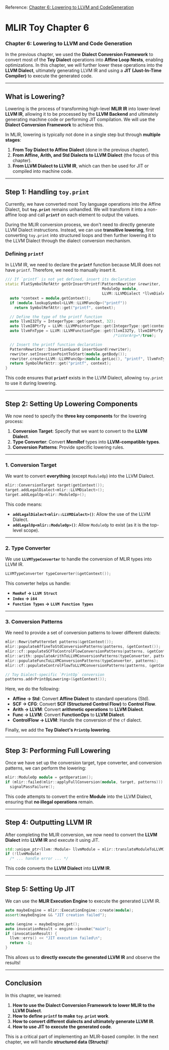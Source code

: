 Reference:
[Chapter 6: Lowering to LLVM and CodeGeneration](https://mlir.llvm.org/docs/Tutorials/Toy/Ch-6/)

# **MLIR Toy Chapter 6**

### **Chapter 6: Lowering to LLVM and Code Generation**

In the previous chapter, we used the **Dialect Conversion Framework** to convert most of the **Toy Dialect** operations into **Affine Loop Nests**, enabling optimizations. In this chapter, we will further lower these operations into the **LLVM Dialect**, ultimately generating LLVM IR and using a **JIT (Just-In-Time Compiler)** to execute the generated code.

---

## **What is Lowering?**

Lowering is the process of transforming high-level **MLIR IR** into lower-level **LLVM IR**, allowing it to be processed by the **LLVM Backend** and ultimately generating machine code or performing JIT compilation. We will use the **Dialect Conversion Framework** to achieve this.

In MLIR, lowering is typically not done in a single step but through **multiple stages**:

1. **From Toy Dialect to Affine Dialect** (done in the previous chapter).
2. **From Affine, Arith, and Std Dialects to LLVM Dialect** (the focus of this chapter).
3. **From LLVM Dialect to LLVM IR**, which can then be used for JIT or compiled into machine code.

---

## **Step 1: Handling `toy.print`**

Currently, we have converted most Toy language operations into the Affine Dialect, but **`toy.print`** remains unhandled. We will transform it into a non-affine loop and call **`printf`** on each element to output the values.

During the MLIR conversion process, we don't need to directly generate LLVM Dialect instructions. Instead, we can use **transitive lowering**, first converting `toy.print` into structured loops and then further lowering it to the LLVM Dialect through the dialect conversion mechanism.

### **Defining `printf`**

In LLVM IR, we need to declare the **`printf`** function because MLIR does not have `printf`. Therefore, we need to manually insert it.

```cpp
/// If `printf` is not yet defined, insert its declaration
static FlatSymbolRefAttr getOrInsertPrintf(PatternRewriter &rewriter,
                                           ModuleOp module,
                                           LLVM::LLVMDialect *llvmDialect) {
  auto *context = module.getContext();
  if (module.lookupSymbol<LLVM::LLVMFuncOp>("printf"))
    return SymbolRefAttr::get("printf", context);

  // Define the type of the printf function
  auto llvmI32Ty = IntegerType::get(context, 32);
  auto llvmI8PtrTy = LLVM::LLVMPointerType::get(IntegerType::get(context, 8));
  auto llvmFnType = LLVM::LLVMFunctionType::get(llvmI32Ty, llvmI8PtrTy,
                                                /*isVarArg=*/true);

  // Insert the printf function declaration
  PatternRewriter::InsertionGuard insertGuard(rewriter);
  rewriter.setInsertionPointToStart(module.getBody());
  rewriter.create<LLVM::LLVMFuncOp>(module.getLoc(), "printf", llvmFnType);
  return SymbolRefAttr::get("printf", context);
}
```

This code ensures that **`printf`** exists in the LLVM Dialect, allowing `toy.print` to use it during lowering.

---

## **Step 2: Setting Up Lowering Components**

We now need to specify the **three key components** for the lowering process:

1. **Conversion Target**: Specify that we want to convert to the **LLVM Dialect**.
2. **Type Converter**: Convert **MemRef** types into **LLVM-compatible types**.
3. **Conversion Patterns**: Provide specific lowering rules.

---

### **1. Conversion Target**

We want to convert **everything** (except `ModuleOp`) into the LLVM Dialect.

```cpp
mlir::ConversionTarget target(getContext());
target.addLegalDialect<mlir::LLVMDialect>();
target.addLegalOp<mlir::ModuleOp>();
```

This code means:

- **`addLegalDialect<mlir::LLVMDialect>()`**: Allow the use of the LLVM Dialect.
- **`addLegalOp<mlir::ModuleOp>()`**: Allow `ModuleOp` to exist (as it is the top-level scope).

---

### **2. Type Converter**

We use **`LLVMTypeConverter`** to handle the conversion of MLIR types into LLVM IR.

```cpp
LLVMTypeConverter typeConverter(&getContext());
```

This converter helps us handle:

- **`MemRef` → `LLVM Struct`**
- **`Index` → `i64`**
- **`Function Types` → `LLVM Function Types`**

---

### **3. Conversion Patterns**

We need to provide a set of conversion patterns to lower different dialects:

```cpp
mlir::RewritePatternSet patterns(&getContext());
mlir::populateAffineToStdConversionPatterns(patterns, &getContext());
mlir::cf::populateSCFToControlFlowConversionPatterns(patterns, &getContext());
mlir::arith::populateArithToLLVMConversionPatterns(typeConverter, patterns);
mlir::populateFuncToLLVMConversionPatterns(typeConverter, patterns);
mlir::cf::populateControlFlowToLLVMConversionPatterns(patterns, &getContext());

// Toy Dialect-specific `PrintOp` conversion
patterns.add<PrintOpLowering>(&getContext());
```

Here, we do the following:

- **Affine → Std**: Convert **Affine Dialect** to standard operations (Std).
- **SCF → CFG**: Convert **SCF (Structured Control Flow)** to **Control Flow**.
- **Arith → LLVM**: Convert **arithmetic operations** to **LLVM Dialect**.
- **Func → LLVM**: Convert **FunctionOps** to **LLVM Dialect**.
- **ControlFlow → LLVM**: Handle the conversion of the `cf` dialect.

Finally, we add the **Toy Dialect's `PrintOp` lowering**.

---

## **Step 3: Performing Full Lowering**

Once we have set up the conversion target, type converter, and conversion patterns, we can perform the lowering:

```cpp
mlir::ModuleOp module = getOperation();
if (mlir::failed(mlir::applyFullConversion(module, target, patterns)))
  signalPassFailure();
```

This code attempts to convert the entire **Module** into the LLVM Dialect, ensuring that **no illegal operations** remain.

---

## **Step 4: Outputting LLVM IR**

After completing the MLIR conversion, we now need to convert the **LLVM Dialect** into **LLVM IR** and execute it using JIT.

```cpp
std::unique_ptr<llvm::Module> llvmModule = mlir::translateModuleToLLVMIR(module);
if (!llvmModule)
  /* ... handle error ... */
```

This code converts the **LLVM Dialect** into **LLVM IR**.

---

## **Step 5: Setting Up JIT**

We can use the **MLIR Execution Engine** to execute the generated LLVM IR.

```cpp
auto maybeEngine = mlir::ExecutionEngine::create(module);
assert(maybeEngine && "JIT creation failed");

auto &engine = maybeEngine.get();
auto invocationResult = engine->invoke("main");
if (invocationResult) {
  llvm::errs() << "JIT execution failed\n";
  return -1;
}
```

This allows us to **directly execute the generated LLVM IR** and observe the results!

---

## **Conclusion**

In this chapter, we learned:

1. **How to use the Dialect Conversion Framework to lower MLIR to the LLVM Dialect**.
2. **How to define `printf` to make `toy.print` work**.
3. **How to convert different dialects and ultimately generate LLVM IR**.
4. **How to use JIT to execute the generated code**.

This is a critical part of implementing an MLIR-based compiler. In the next chapter, we will handle **structured data (Structs)**!